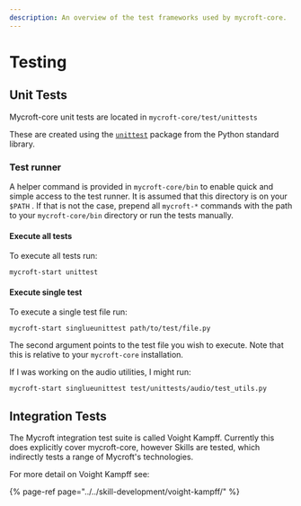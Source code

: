 ```yaml
---
description: An overview of the test frameworks used by mycroft-core.
---
```


# Testing

## Unit Tests

Mycroft-core unit tests are located in `mycroft-core/test/unittests`

These are created using the [`unittest`](https://docs.python.org/3/library/unittest.html) package from the Python standard library.

### Test runner

A helper command is provided in `mycroft-core/bin` to enable quick and simple access to the test runner. It is assumed that this directory is on your `$PATH` . If that is not the case, prepend all `mycroft-*` commands with the path to your `mycroft-core/bin` directory or run the tests manually.

#### Execute all tests

To execute all tests run:

```text
mycroft-start unittest
```

#### Execute single test

To execute a single test file run:

```text
mycroft-start singlueunittest path/to/test/file.py
```

The second argument points to the test file you wish to execute. Note that this is relative to your `mycroft-core` installation.

If I was working on the audio utilities, I might run:

```text
mycroft-start singlueunittest test/unittests/audio/test_utils.py
```

## Integration Tests

The Mycroft integration test suite is called Voight Kampff. Currently this does explicitly cover mycroft-core, however Skills are tested, which indirectly tests a range of Mycroft's technologies.

For more detail on Voight Kampff see:

{% page-ref page="../../skill-development/voight-kampff/" %}




